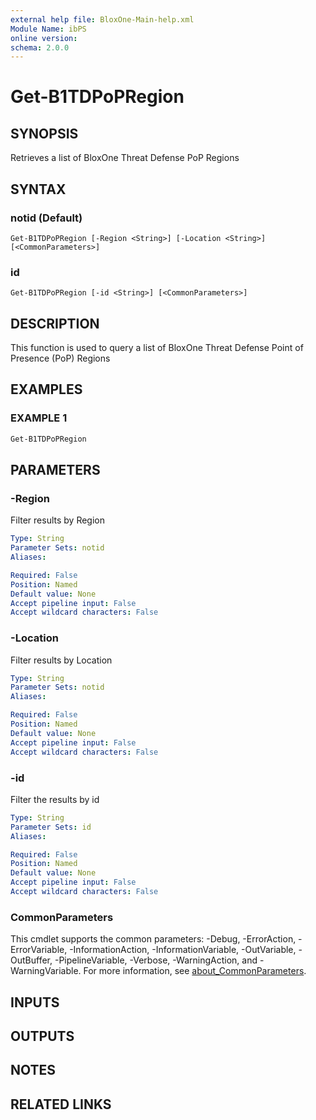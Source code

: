 ```yaml
---
external help file: BloxOne-Main-help.xml
Module Name: ibPS
online version:
schema: 2.0.0
---
```


# Get-B1TDPoPRegion

## SYNOPSIS
Retrieves a list of BloxOne Threat Defense PoP Regions

## SYNTAX

### notid (Default)
```
Get-B1TDPoPRegion [-Region <String>] [-Location <String>] [<CommonParameters>]
```

### id
```
Get-B1TDPoPRegion [-id <String>] [<CommonParameters>]
```

## DESCRIPTION
This function is used to query a list of BloxOne Threat Defense Point of Presence (PoP) Regions

## EXAMPLES

### EXAMPLE 1
```powershell
Get-B1TDPoPRegion
```

## PARAMETERS

### -Region
Filter results by Region

```yaml
Type: String
Parameter Sets: notid
Aliases:

Required: False
Position: Named
Default value: None
Accept pipeline input: False
Accept wildcard characters: False
```

### -Location
Filter results by Location

```yaml
Type: String
Parameter Sets: notid
Aliases:

Required: False
Position: Named
Default value: None
Accept pipeline input: False
Accept wildcard characters: False
```

### -id
Filter the results by id

```yaml
Type: String
Parameter Sets: id
Aliases:

Required: False
Position: Named
Default value: None
Accept pipeline input: False
Accept wildcard characters: False
```

### CommonParameters
This cmdlet supports the common parameters: -Debug, -ErrorAction, -ErrorVariable, -InformationAction, -InformationVariable, -OutVariable, -OutBuffer, -PipelineVariable, -Verbose, -WarningAction, and -WarningVariable. For more information, see [about_CommonParameters](http://go.microsoft.com/fwlink/?LinkID=113216).

## INPUTS

## OUTPUTS

## NOTES

## RELATED LINKS
